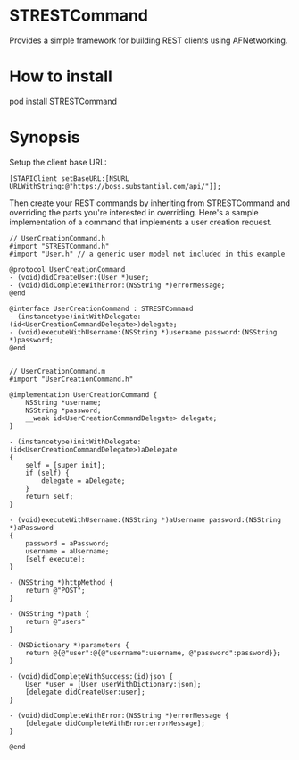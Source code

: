 STRESTCommand
=============

Provides a simple framework for building REST clients using AFNetworking.

How to install
=============
pod install STRESTCommand

Synopsis
========
Setup the client base URL:

```
[STAPIClient setBaseURL:[NSURL URLWithString:@"https://boss.substantial.com/api/"]];
```

Then create your REST commands by inheriting from STRESTCommand and overriding the parts
you're interested in overriding.  Here's a sample implementation of a command that implements
a user creation request.

```
// UserCreationCommand.h
#import "STRESTCommand.h"
#import "User.h" // a generic user model not included in this example

@protocol UserCreationCommand
- (void)didCreateUser:(User *)user;
- (void)didCompleteWithError:(NSString *)errorMessage;
@end

@interface UserCreationCommand : STRESTCommand
- (instancetype)initWithDelegate:(id<UserCreationCommandDelegate>)delegate;
- (void)executeWithUsername:(NSString *)username password:(NSString *)password;
@end


// UserCreationCommand.m
#import "UserCreationCommand.h"

@implementation UserCreationCommand {
    NSString *username;
    NSString *password;
    __weak id<UserCreationCommandDelegate> delegate;
}

- (instancetype)initWithDelegate:(id<UserCreationCommandDelegate>)aDelegate
{
    self = [super init];
    if (self) {
        delegate = aDelegate;
    }
    return self;
}

- (void)executeWithUsername:(NSString *)aUsername password:(NSString *)aPassword
{
    password = aPassword;
    username = aUsername;
    [self execute];
}

- (NSString *)httpMethod {
    return @"POST";
}

- (NSString *)path {
    return @"users"
}

- (NSDictionary *)parameters {
    return @{@"user":@{@"username":username, @"password":password}};
}

- (void)didCompleteWithSuccess:(id)json {
    User *user = [User userWithDictionary:json];
    [delegate didCreateUser:user];
}

- (void)didCompleteWithError:(NSString *)errorMessage {
    [delegate didCompleteWithError:errorMessage];
}

@end
```

